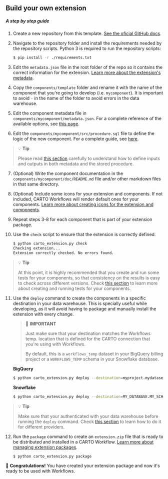 ## Build your own extension
##### A step by step guide

1. Create a new repository from this template. [See the oficial GitHub docs](https://docs.github.com/en/repositories/creating-and-managing-repositories/creating-a-repository-from-a-template).

2. Navigate to the repository folder and install the requirements needed by the repository scripts. Python 3 is required to run the repository scripts:
    ```bash
    $ pip install -r ./requirements.txt
    ```

3. Edit the `metadata.json` file in the root folder of the repo so it contains the correct information for the extension. [Learn more about the extension's metadata](./anatomy_of_an_extension.md#extensions-metadata).

4. Copy the `components/template` folder and rename it with the name of the component that you're going to develop (i.e. `mycomponent`). It is important to avoid `-` in the name of the folder to  avoid errors in the data warehouse.

5. Edit the component metadata file in `components/mycomponent/metadata.json`. For a complete reference of the available options, see [this page](./doc/component_metadata.md).

6. Edit the `components/mycomponent/src/procedure.sql` file to define the logic of the new component. For a complete guide, see [here](./doc/procedure.md).

> 💡 **Tip**
>
> Please read [this section](./anatomy_of_an_extension.md#joining-metadata-and-logic) carefully to understand how to define inputs and outputs in both metadata and the stored procedure.

7. (Optional) Write the component documentation in the `components/mycomponent/doc/README.md` file and/or other markdown files in that same directory.

8. (Optional) Include some icons for your extension and components. If not included, CARTO Workflows will render default ones for your components. [Learn more about creating icons for the extension and components](./icons.md).

9. Repeat steps 3-8 for each component that is part of your extension package.

10. Use the `check` script to ensure that the extension is correctly defined.
    ```bash
    $ python carto_extension.py check
    Checking extension...
    Extension correctly checked. No errors found.
    ```

> 💡 **Tip**
>
> At this point, it is highly recommended that you create and run some tests for your components, so that consistency on the results is easy to check across different versions. Check [this section](./running-tests.md) to learn more about creating and running tests for your components.

11. Use the `deploy` command to create the components in a specific destination in your data warehouse. This is specially useful while developing, as it will avoid having to package and manually install the extension with every change. 

    > 📍 **IMPORTANT** 
    >
    >Just make sure that your destination matches the Workflows temp. location that is defined for the CARTO connection that you're using with Workflows.
    > 
    >By default, this is a `workflows_temp` dataset in your BigQuery billing project or a `WORKFLOWS_TEMP` schema in your Snowflake database.
    
    **BigQuery**
    ```bash
    $ python carto_extension.py deploy --destination=myproject.mydataset
    ```
    **Snowflake**
    ```bash
    $ python carto_extension.py deploy --destination=MY_DATABASE.MY_SCHEMA
    ```

> 💡 **Tip**
>
> Make sure that your authenticated with your data warehouse before running the `deploy` command. Check [this section](./tooling.md#authentication-with-the-data-warehouse) to learn how to do it for different providers.

12. Run the `package` command to create an `extension.zip` file that is ready to be distributed and installed in a CARTO Workflow. [Learn more about managing extension packages](https://docs.carto.com/carto-user-manual/workflows/extension-packages#managing-extension-packages).

    ```bash
    $ python carto_extension.py package
    ```

🚀 **Congratulations!** You have created your extension package and now it's ready to be used with Workflows.